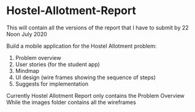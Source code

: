 # Hostel-Allotment-Report
This will contain all the versions of the report that I have to submit by 22 Noon July 2020

Build a mobile application for the Hostel Allotment problem:
1. Problem overview
2. User stories (for the student app)
3. Mindmap 
4. UI design (wire frames showing the sequence of steps)
5. Suggests for implementation

Currently Hostel Allotment Report only contains the Problem Overview
While the images folder contains all the wireframes
